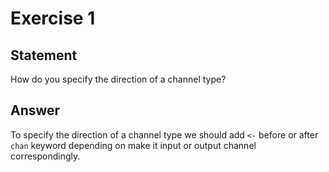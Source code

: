 # Exercise 1

## Statement

How do you specify the direction of a channel type?

## Answer

To specify the direction of a channel type we should add `<-` before or after `chan` keyword depending on make it
input or output channel correspondingly.